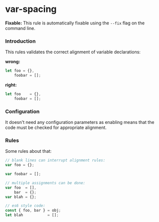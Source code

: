 var-spacing
===========

**Fixable:** This rule is automatically fixable using the `--fix` flag on the command line.


### Introduction

This rules validates the correct alignment of variable declarations:

__wrong:__

``` javascript
let foo = {},
    foobar = [];
```

__right:__

``` javascript
let foo    = {},
    foobar = [];
```

### Configuration

It doesn't need any configuration parameters as enabling means that the code must be checked for appropriate alignment.

### Rules

Some rules about that:

``` javascript
// blank lines can interrupt alignment rules:
var foo = {};

var foobar = [];

// multiple assignments can be done:
var foo  = [],
    bar  = {};
var blah = {};

// es6 style code:
const { foo, bar } = obj;
let blah           = [];
```
